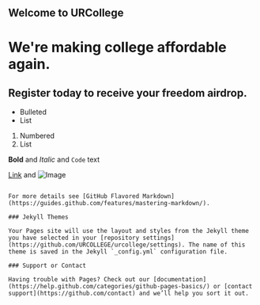 ## Welcome to URCollege

# We're making college affordable again.
## Register today to receive your freedom airdrop.


- Bulleted
- List

1. Numbered
2. List

**Bold** and _Italic_ and `Code` text

[Link](https://github.com/URCOLLEGE/urcollege/edit/master/README.md) and ![Image](src)
```

For more details see [GitHub Flavored Markdown](https://guides.github.com/features/mastering-markdown/).

### Jekyll Themes

Your Pages site will use the layout and styles from the Jekyll theme you have selected in your [repository settings](https://github.com/URCOLLEGE/urcollege/settings). The name of this theme is saved in the Jekyll `_config.yml` configuration file.

### Support or Contact

Having trouble with Pages? Check out our [documentation](https://help.github.com/categories/github-pages-basics/) or [contact support](https://github.com/contact) and we’ll help you sort it out.
